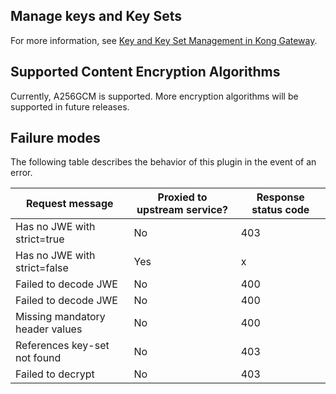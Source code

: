 ## Manage keys and Key Sets

For more information, see [Key and Key Set Management in Kong Gateway](/gateway/latest/reference/key-management/).


## Supported Content Encryption Algorithms

Currently, A256GCM is supported. More encryption algorithms will be supported in future releases.


## Failure modes

The following table describes the behavior of this plugin in the event of an error.

| Request message                | Proxied to upstream service? | Response status code |
| --------                       | ---------------------------- |--------------------- |
| Has no JWE with strict=true    | No                           | 403                  |
| Has no JWE with strict=false   | Yes                          | x                    |
| Failed to decode JWE           | No                           | 400                  |
| Failed to decode JWE           | No                           | 400                  |
| Missing mandatory header values| No                           | 400                  |
| References key-set not found   | No                           | 403                  |
| Failed to decrypt              | No                           | 403                  |
